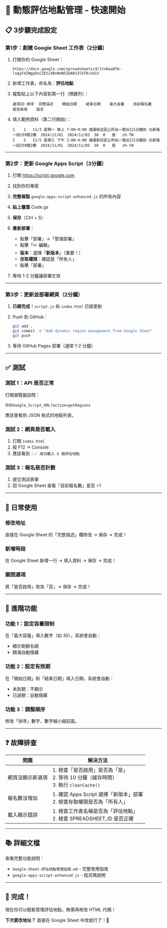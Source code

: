 # 🚀 動態評估地點管理 - 快速開始

## 📋 3步驟完成設定

### 第1步：創建 Google Sheet 工作表（2分鐘）

1. 打開你的 Google Sheet：
   ```
   https://docs.google.com/spreadsheets/d/1tvKaa07m-lxqyF4ZWgpOsC2ESiXBvNeN5IbA013lEf0/edit
   ```

2. 新增工作表，命名為：**評估地點**

3. 複製貼上以下內容到第一行（標題列）：
   ```
   選項ID	排序	完整描述	開始日期	結束日期	最大容量	目前報名數	是否啟用	語言
   ```

4. 填入範例資料（第二行開始）：
   ```
   1	1	11/3 星期一 晚上 7:00~9:00 捷運新店區公所站一號出口1分鐘到 北新路一段259號2樓	2024/11/01	2024/11/03	30	0	是	zh-TW
   2	2	11/5 星期三 下午 2:00~4:00 捷運新店區公所站一號出口1分鐘到 北新路一段259號2樓	2024/11/01	2024/11/05	50	0	是	zh-TW
   ```

---

### 第2步：更新 Google Apps Script（3分鐘）

1. 打開 https://script.google.com

2. 找到你的專案

3. **完整複製** `google-apps-script-enhanced.js` 的所有內容

4. **貼上覆蓋** Code.gs

5. **保存**（Ctrl + S）

6. **重新部署**：
   - 點擊「部署」→「管理部署」
   - 點擊「✏️ 編輯」
   - **版本**：選擇「**新版本**」（重要！）
   - **存取權限**：確認是「所有人」
   - 點擊「部署」

7. 等待 1-2 分鐘讓部署生效

---

### 第3步：更新並部署網頁（2分鐘）

1. **已經完成**！`script.js` 和 `index.html` 已經更新

2. Push 到 GitHub：
   ```bash
   git add .
   git commit -m "Add dynamic region management from Google Sheet"
   git push
   ```

3. 等待 GitHub Pages 部署（通常 1-2 分鐘）

---

## ✅ 測試

### 測試 1：API 是否正常

打開瀏覽器訪問：
```
你的Google_Script_URL?action=getRegions
```

應該會看到 JSON 格式的地點列表。

### 測試 2：網頁是否載入

1. 打開 `index.html`
2. 按 F12 → Console
3. 應該看到：`✅ 成功載入 X 個評估地點`

### 測試 3：報名是否計數

1. 提交測試表單
2. 回 Google Sheet 查看「目前報名數」是否 +1

---

## 🎯 日常使用

### 修改地址

直接在 Google Sheet 的「完整描述」欄修改 → 保存 → 完成！

### 新增時段

在 Google Sheet 新增一行 → 填入資料 → 保存 → 完成！

### 關閉選項

將「是否啟用」改為「否」→ 保存 → 完成！

---

## 🎨 進階功能

### 功能 1：設定容量限制

在「最大容量」填入數字（如 30），系統會自動：
- 顯示剩餘名額
- 額滿自動隱藏

### 功能 2：設定有效期

在「開始日期」和「結束日期」填入日期，系統會自動：
- 未到期：不顯示
- 已過期：自動隱藏

### 功能 3：調整順序

修改「排序」數字，數字越小越前面。

---

## ❓ 故障排查

| 問題 | 解決方法 |
|------|---------|
| 網頁沒顯示新選項 | 1. 檢查「是否啟用」是否為「是」<br>2. 等待 10 分鐘（緩存時間）<br>3. 執行 `clearCache()` |
| 報名數沒增加 | 1. 確認 Apps Script 選擇「新版本」部署<br>2. 檢查存取權限是否為「所有人」 |
| 載入顯示錯誤 | 1. 檢查工作表名稱是否為「評估地點」<br>2. 檢查 SPREADSHEET_ID 是否正確 |

---

## 📚 詳細文檔

查看完整功能說明：
- `Google-Sheet-評估地點管理指南.md` - 完整使用指南
- `google-apps-script-enhanced.js` - 程式碼說明

---

## 🎉 完成！

現在你可以輕鬆管理評估地點，無需再修改 HTML 代碼！

**下次要改地址？** 直接在 Google Sheet 中改就行了！🚀

